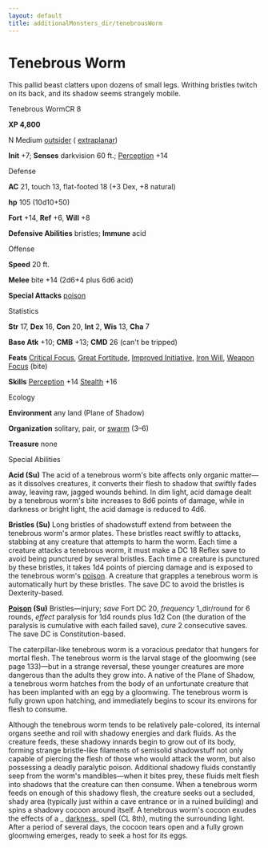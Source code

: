 ```yaml
---
layout: default
title: additionalMonsters_dir/tenebrousWorm
---
```

# Tenebrous Worm

This pallid beast clatters upon dozens of small legs. Writhing bristles twitch on its back, and its shadow seems strangely mobile.

Tenebrous WormCR 8

**XP 4,800**

N Medium [outsider](monsters_dir/creatureTypes#_outsider) ( [extraplanar](monsters_dir/creatureTypes#_extraplanar-subtype))

**Init** +7; **Senses** darkvision 60 ft.; [Perception](additionalMonsters_dir/../skills_dir/perception#_perception) +14

Defense

**AC** 21, touch 13, flat-footed 18 (+3 Dex, +8 natural)

**hp** 105 (10d10+50)

**Fort** +14, **Ref** +6, **Will** +8

**Defensive Abilities** bristles; **Immune** acid

Offense

**Speed** 20 ft.

**Melee** bite +14 (2d6+4 plus 6d6 acid)

**Special Attacks** [poison](monsters_dir/universalMonsterRules#_poison-(ex-or-su))

Statistics

**Str** 17, **Dex** 16, **Con** 20, **Int** 2, **Wis** 13, **Cha** 7

**Base Atk** +10; **CMB** +13; **CMD** 26 (can't be tripped)

**Feats** [Critical Focus](additionalMonsters_dir/../feats#_critical-focus), [Great Fortitude](additionalMonsters_dir/../feats#_great-fortitude), [Improved Initiative](additionalMonsters_dir/../feats#_improved-initiative), [Iron Will](additionalMonsters_dir/../feats#_iron-will), [Weapon Focus](additionalMonsters_dir/../feats#_weapon-focus) (bite)

**Skills** [Perception](additionalMonsters_dir/../skills_dir/perception#_perception) +14 [Stealth](additionalMonsters_dir/../skills_dir/stealth#_stealth) +16

Ecology

**Environment** any land (Plane of Shadow)

**Organization** solitary, pair, or [swarm](monsters_dir/creatureTypes#_swarm-subtype) (3–6)

**Treasure** none

Special Abilities

**Acid (Su)** The acid of a tenebrous worm's bite affects only organic matter—as it dissolves creatures, it converts their flesh to shadow that swiftly fades away, leaving raw, jagged wounds behind. In dim light, acid damage dealt by a tenebrous worm's bite increases to 8d6 points of damage, while in darkness or bright light, the acid damage is reduced to 4d6.

**Bristles (Su)** Long bristles of shadowstuff extend from between the tenebrous worm's armor plates. These bristles react swiftly to attacks, stabbing at any creature that attempts to harm the worm. Each time a creature attacks a tenebrous worm, it must make a DC 18 Reflex save to avoid being punctured by several bristles. Each time a creature is punctured by these bristles, it takes 1d4 points of piercing damage and is exposed to the tenebrous worm's [poison](monsters_dir/universalMonsterRules#_poison-(ex-or-su)). A creature that grapples a tenebrous worm is automatically hurt by these bristles. The save DC to avoid the bristles is Dexterity-based.

**[Poison](monsters_dir/universalMonsterRules#_poison-(ex-or-su)) (Su)** Bristles—injury; _save_ Fort DC 20, _frequency_ 1_dir/round for 6 rounds, _effect_ paralysis for 1d4 rounds plus 1d2 Con (the duration of the paralysis is cumulative with each failed save), _cure_ 2 consecutive saves. The save DC is Constitution-based.

The caterpillar-like tenebrous worm is a voracious predator that hungers for mortal flesh. The tenebrous worm is the larval stage of the gloomwing (see page 133)—but in a strange reversal, these younger creatures are more dangerous than the adults they grow into. A native of the Plane of Shadow, a tenebrous worm hatches from the body of an unfortunate creature that has been implanted with an egg by a gloomwing. The tenebrous worm is fully grown upon hatching, and immediately begins to scour its environs for flesh to consume.

Although the tenebrous worm tends to be relatively pale-colored, its internal organs seethe and roil with shadowy energies and dark fluids. As the creature feeds, these shadowy innards begin to grow out of its body, forming strange bristle-like filaments of semisolid shadowstuff not only capable of piercing the flesh of those who would attack the worm, but also possessing a deadly paralytic poison. Additional shadowy fluids constantly seep from the worm's mandibles—when it bites prey, these fluids melt flesh into shadows that the creature can then consume. When a tenebrous worm feeds on enough of this shadowy flesh, the creature seeks out a secluded, shady area (typically just within a cave entrance or in a ruined building) and spins a shadowy cocoon around itself. A tenebrous worm's cocoon exudes the effects of a _ [darkness](additionalMonsters_dir/../spells_dir/darkness#_darkness)_ spell (CL 8th), muting the surrounding light. After a period of several days, the cocoon tears open and a fully grown gloomwing emerges, ready to seek a host for its eggs.

